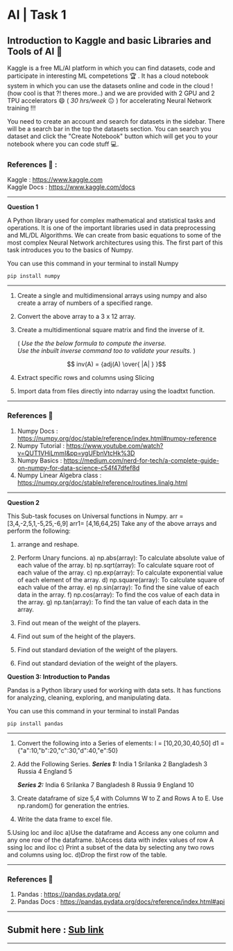 # AI | Task 1
## Introduction to Kaggle and basic Libraries and Tools of AI 🔧
Kaggle is a free ML/AI platform in which you can find datasets, code and participate in interesting ML competetions 🏆 . It has a cloud notebook system in which you can use the datasets online and code in the cloud ! (how cool is that ?! theres more..) and we are provided with 2 GPU and 2 TPU accelerators 😄 ( _30 hrs/week_ 😐 ) for accelerating Neural Network training !!!

You need to create an account and search for datasets in the sidebar.
There will be a search bar in the top the datasets section. You can search you dataset and click the "Create Notebook" button which will get you to your notebook where you can code stuff 💻.

### References 📖 :  

Kaggle : https://www.kaggle.com  
Kaggle Docs : https://www.kaggle.com/docs  

<hr>

**Question 1**

A Python library used for complex mathematical and statistical tasks and operations. It is one of the important libraries used in data preprocessing and ML/DL Algorithms. We can create from basic equations to some of the most complex Neural Network architectures using this. The first part of this task introduces you to the basics of Numpy.

You can use this command in your terminal to install Numpy

```
pip install numpy
```

<hr>

1. Create a single and multidimensional arrays using numpy and also create a array of numbers of a specified range.

2. Convert the above array to a 3 x 12 array.

3. Create a multidimentional square matrix and find the inverse of it. 

    ( _Use the the below formula to compute the inverse. <br>Use the inbuilt inverse command too to validate your results._ )

$$  inv(A) = {adj(A) \over{ |A| } }$$

4. Extract specific rows and columns using Slicing

5. Import data from files directly into ndarray using the loadtxt function.

<hr>

### References 📖
1. Numpy Docs : https://numpy.org/doc/stable/reference/index.html#numpy-reference
2. Numpy Tutorial : https://www.youtube.com/watch?v=QUT1VHiLmmI&pp=ygUFbnVtcHk%3D
3. Numpy Basics : https://medium.com/nerd-for-tech/a-complete-guide-on-numpy-for-data-science-c54f47dfef8d
4. Numpy Linear Algebra class : https://numpy.org/doc/stable/reference/routines.linalg.html

<hr>

**Question 2**

This Sub-task focuses on Universal functions in Numpy.
arr = [3,4,-2,5,1,-5,25,-6,9]
arr1= [4,16,64,25]
Take any of the above arrays and perform the following:
1. arrange and reshape.
2. Perform Unary funcions.
    a) np.abs(array): To calculate absolute value of each value of the array.
    b) np.sqrt(array): To calculate square root of each value of the array.
    c) np.exp(array): To calculate exponential value of each element of the array.
    d) np.square(array): To calculate square of each value of the array.
    e) np.sin(array): To find the sine value of each data in the array.
    f) np.cos(array): To find the cos value of each data in the array.
    g) np.tan(array): To find the tan value of each data in the array.

3. Find out mean of the weight of the players.
4. Find out sum of the height of the players.
5. Find out standard deviation of the weight of the players.
6. Find out standard deviation of the weight of the players.


**Question 3: Introduction to Pandas**

Pandas is a Python library used for working with data sets.
It has functions for analyzing, cleaning, exploring, and manipulating data.

You can use this command in your terminal to install Pandas
```
pip install pandas
```

<hr>


1. Convert the following into a Series of elements:
    l = [10,20,30,40,50]
    d1  = {"a":10,"b":20,"c":30,"d":40,"e":50}

2. Add the Following Series.
    ***Series 1:***
    India         1
    Srilanka      2
    Bangladesh    3
    Russia        4
    England       5

    ***Series 2:***
    India         6
    Srilanka      7
    Bangladesh    8
    Russia        9
    England       10

3. Create dataframe of size 5,4 with Columns W to Z and Rows A to E. Use np.random() for generation the entries.

4. Write the data frame to excel file.

5.Using loc and iloc
      a)Use the dataframe and Access any one column and any one row of the dataframe.
      b)Access data with index values of row A ssing loc and iloc
      c) Print a subset of the data by selecting any two rows and columns using loc.
      d)Drop the first row of the table.


<hr>

### References 📖

1. Pandas : https://pandas.pydata.org/
2. Pandas Docs : https://pandas.pydata.org/docs/reference/index.html#api

<hr>

## Submit here : [Sub link](https://forms.office.com/Pages/ResponsePage.aspx?id=SCk8t0tCm0CGtiJQQjuHDTJ1JPaqsIhFkvZW9xekTfpUODFTUVVRSDFNNUxLRkpNODVVODYyVlM4VS4u)

<hr>
